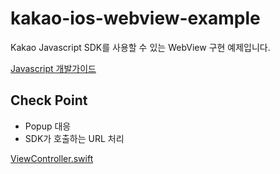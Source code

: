 # kakao-ios-webview-example
Kakao Javascript SDK를 사용할 수 있는 WebView 구현 예제입니다.

[Javascript 개발가이드](https://developers.kakao.com/docs/js)

## Check Point
- Popup 대응
- SDK가 호출하는 URL 처리

[ViewController.swift](/KakaoSDKWebViewExample/ViewController.swift)

